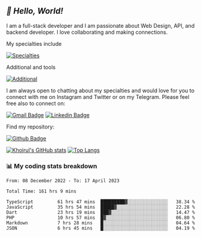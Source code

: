 ## _:wave: Hello, World!_

I am a full-stack developer and I am passionate about Web Design, API, and backend developer. I love collaborating and making connections.

My specialties include

[![Specialties](https://skillicons.dev/icons?i=php,laravel,javascript,react,vue,mysql,tailwind)](https://skillicons.dev)

Additional and tools

[![Additional](https://skillicons.dev/icons?i=bash,vscode,vite,webpack,vercel,git,github,gitlab)](https://skillicons.dev)

I am always open to chatting about my specialties and would love for you to connect with me on Instagram and Twitter or on my Telegram. Please feel free also to connect on:

[![Gmail Badge](https://img.shields.io/badge/-ahmusafir.khoirul@gmail.com-c14438?style=flat&logo=Gmail&logoColor=white&link=mailto:ahmusafir.khoirul@gmail.com)](mailto:ahmusafir.khoirul@gmail.com)
[![Linkedin Badge](https://img.shields.io/badge/-Ahmad_Musafir_Khoirul_Fattah-0072b1?style=flat&logo=Linkedin&logoColor=white&link=https://www.linkedin.com/in/ahmad-musafir-khoirul-fattah-26a53a207/)](https://www.linkedin.com/in/masmuss/)

Find my repository:

[![Github Badge](https://img.shields.io/badge/-masmuss-grey?style=flat&logo=github&logoColor=white&link=https://github.com/masmuss)](https://github.com/masmuss)

[![Khoirul's GitHub stats](https://github-readme-stats.vercel.app/api?username=masmuss&show_icons=true&include_all_commits=true&theme=transparent&layout=compact)](https://github.com/masmuss/github-readme-stats)
[![Top Langs](https://github-readme-stats.vercel.app/api/top-langs/?username=masmuss&theme=transparent&layout=compact)](https://github.com/masmuss/github-readme-stats)

### :bar_chart: My coding stats breakdown

<!--START_SECTION:waka-->

```text
From: 08 December 2022 - To: 17 April 2023

Total Time: 161 hrs 9 mins

TypeScript         61 hrs 47 mins  █████████▓░░░░░░░░░░░░░░░   38.34 %
JavaScript         35 hrs 54 mins  █████▓░░░░░░░░░░░░░░░░░░░   22.28 %
Dart               23 hrs 19 mins  ███▓░░░░░░░░░░░░░░░░░░░░░   14.47 %
PHP                10 hrs 57 mins  █▓░░░░░░░░░░░░░░░░░░░░░░░   06.80 %
Markdown           7 hrs 28 mins   █░░░░░░░░░░░░░░░░░░░░░░░░   04.64 %
JSON               6 hrs 45 mins   █░░░░░░░░░░░░░░░░░░░░░░░░   04.19 %
```

<!--END_SECTION:waka-->
